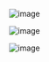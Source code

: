 ![image](https://github.com/user-attachments/assets/b3cc7f75-894a-414a-9bd1-0d059bffeb7a)


![image](https://github.com/user-attachments/assets/656d4b48-0def-4d80-8858-b5e0a741b678)

![image](https://github.com/92kareeem/Maang_Prep/assets/110279232/7738faa7-db58-4cbb-8c4e-f122c92d7bec)












